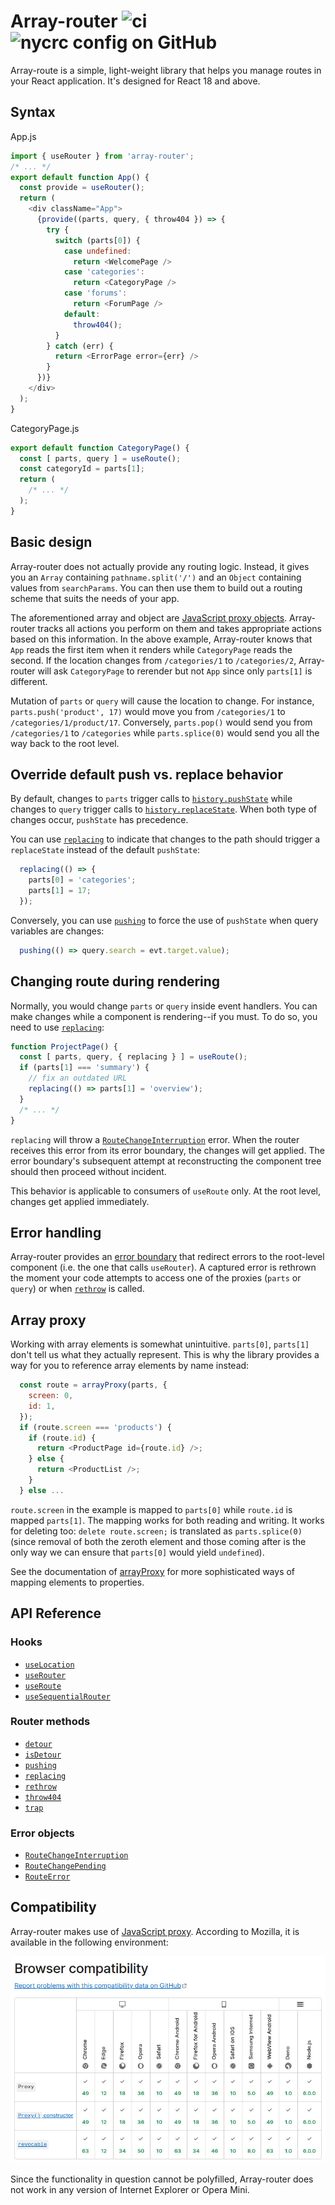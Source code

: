 # Array-router ![ci](https://img.shields.io/github/actions/workflow/status/chung-leong/array-router/node.js.yml?branch=main&label=Node.js%20CI&logo=github) ![nycrc config on GitHub](https://img.shields.io/nycrc/chung-leong/array-router)

Array-route is a simple, light-weight library that helps you manage routes in your React application. It's designed for React 18 and above.

## Syntax

App.js
```js
import { useRouter } from 'array-router';
/* ... */
export default function App() {
  const provide = useRouter();
  return (
    <div className="App">
      {provide((parts, query, { throw404 }) => {
        try {
          switch (parts[0]) {
            case undefined:
              return <WelcomePage />
            case 'categories':
              return <CategoryPage />
            case 'forums':
              return <ForumPage />
            default:
              throw404();
          }
        } catch (err) {
          return <ErrorPage error={err} />
        }
      })}
    </div>
  );
}
```

CategoryPage.js
```js
export default function CategoryPage() {
  const [ parts, query ] = useRoute();
  const categoryId = parts[1];
  return (
    /* ... */
  );
}
```

## Basic design

Array-router does not actually provide any routing logic. Instead, it gives you an `Array` containing
`pathname.split('/')` and an `Object` containing values from `searchParams`. You can then use them to build out
a routing scheme that suits the needs of your app.

The aforementioned array and object are
<a href="https://developer.mozilla.org/en-US/docs/Web/JavaScript/Reference/Global_Objects/Proxy">JavaScript proxy
objects</a>. Array-router tracks all actions you perform on them and takes appropriate actions based on this
information. In the above example, Array-router knows that `App` reads the first item when it renders while
`CategoryPage` reads the second. If the location changes from `/categories/1` to `/categories/2`, Array-router will
ask `CategoryPage` to rerender but not `App` since only `parts[1]` is different.

Mutation of `parts` or `query` will cause the location to change. For instance, `parts.push('product', 17)` would move
you from `/categories/1` to `/categories/1/product/17`. Conversely, `parts.pop()` would send you from `/categories/1`
to `/categories` while `parts.splice(0)` would send you all the way back to the root level.

## Override default push vs. replace behavior

By default, changes to `parts` trigger calls to
[`history.pushState`](https://developer.mozilla.org/en-US/docs/Web/API/History/pushState) while changes to `query` 
trigger calls to [`history.replaceState`](https://developer.mozilla.org/en-US/docs/Web/API/History/replaceState). 
When both type of changes occur, `pushState` has precedence.

You can use [`replacing`](./doc/replacing.md) to indicate that changes to the path should trigger a `replaceState`
instead of the default `pushState`:

```js
  replacing(() => {
    parts[0] = 'categories';
    parts[1] = 17;
  });
```

Conversely, you can use [`pushing`](./doc/pushing.md) to force the use of `pushState` when query variables are changes:

```js
  pushing(() => query.search = evt.target.value);
```

## Changing route during rendering

Normally, you would change `parts` or `query` inside event handlers. You can make changes while a component is 
rendering--if you must. To do so, you need to use [`replacing`](./doc/replacing.md):

```js
function ProjectPage() {
  const [ parts, query, { replacing } ] = useRoute();
  if (parts[1] === 'summary') {
    // fix an outdated URL
    replacing(() => parts[1] = 'overview');
  }
  /* ... */
}
```

`replacing` will throw a [`RouteChangeInterruption`](./doc/RouteChangeInterruption.md) error. When the router
receives this error from its error boundary, the changes will get applied. The error boundary's subsequent 
attempt at reconstructing the component tree should then proceed without incident.

This behavior is applicable to consumers of `useRoute` only. At the root level, changes get applied immediately.

## Error handling

Array-router provides an [error boundary](https://reactjs.org/docs/error-boundaries.html) that redirect
errors to the root-level component (i.e. the one that calls `useRouter`). A captured error is rethrown the 
moment your code attempts to access one of the proxies (`parts` or `query`) or when [`rethrow`](./doc/rethrow.md) 
is called.

## Array proxy

Working with array elements is somewhat unintuitive. `parts[0]`, `parts[1]` don't tell us what they actually 
represent. This is why the library provides a way for you to reference array elements by name instead:

```js
  const route = arrayProxy(parts, {
    screen: 0,
    id: 1,
  });
  if (route.screen === 'products') {
    if (route.id) {
      return <ProductPage id={route.id} />;
    } else {
      return <ProductList />;
    }
  } else ...
```

`route.screen` in the example is mapped to `parts[0]` while `route.id` is mapped `parts[1]`. The mapping works for
both reading and writing. It works for deleting too: `delete route.screen;` is translated as `parts.splice(0)`
(since removal of both the zeroth element and those coming after is the only way we can ensure that `parts[0]`
would yield `undefined`).

See the documentation of [arrayProxy](./doc/arrayProxy.md) for more sophisticated ways of mapping elements to
properties.

## API Reference

### Hooks

* [`useLocation`](./doc/useLocation.md)
* [`useRouter`](./doc/useRouter.md)
* [`useRoute`](./doc/useRoute.md)
* [`useSequentialRouter`](./doc/useSequentialRouter.md)

### Router methods

* [`detour`](./doc/detour.md)
* [`isDetour`](./doc/isDetour.md)
* [`pushing`](./doc/pushing.md)
* [`replacing`](./doc/replacing.md)
* [`rethrow`](./doc/rethrow.md)
* [`throw404`](./doc/throw404.md)
* [`trap`](./doc/trap.md)

### Error objects

* [`RouteChangeInterruption`](./doc/RouteChangeInterruption.md)
* [`RouteChangePending`](./doc/RouteChangePending.md)
* [`RouteError`](./doc/RouteError.md)

## Compatibility

Array-router makes use of
[JavaScript proxy](https://developer.mozilla.org/en-US/docs/Web/JavaScript/Reference/Global_Objects/Proxy). According
to Mozilla, it is available in the following environment:

![Proxy compatibility](./doc/img/proxy-compatibility.jpg)

Since the functionality in question cannot be polyfilled, Array-router does not work in any version of Internet Explorer
or Opera Mini.
